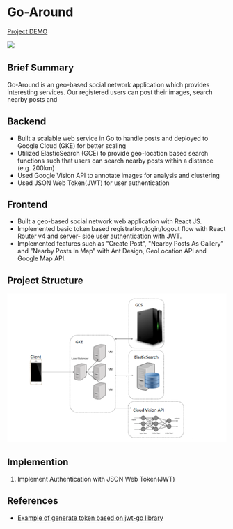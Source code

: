 # Go-Around

[Project DEMO](https://recordit.co/Ecbl4y53gz)

![](around.gif)

## Brief Summary

Go-Around is an geo-based social network application which provides interesting services. Our registered users can post their images, search nearby posts and

## Backend

* Built a scalable web service in Go to handle posts and deployed to Google Cloud (GKE) for better scaling
* Utilized ElasticSearch (GCE) to provide geo-location based search functions such that users can search nearby posts within a distance (e.g. 200km)
* Used Google Vision API to annotate images for analysis and clustering
* Used JSON Web Token(JWT) for user authentication

## Frontend

* Built a geo-based social network web application with React JS.
* Implemented basic token based registration/login/logout flow with React Router v4 and server-
side user authentication with JWT.
* Implemented features such as "Create Post", "Nearby Posts As Gallery" and "Nearby Posts In Map"
with Ant Design, GeoLocation API and Google Map API.

## Project Structure

![](structure.png)

## Implemention

1. Implement Authentication with JSON Web Token(JWT)


## References

* [Example of generate token based on jwt-go library](https://godoc.org/github.com/dgrijalva/jwt-go#example-New--Hmac)
